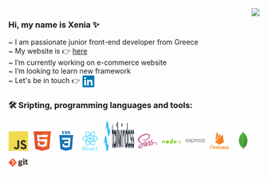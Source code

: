 <img src="https://user-images.githubusercontent.com/102720711/188574066-8f684a81-47ef-4da1-8df4-aae7ecd95500.gif" align="right"> 

### Hi, my name is Xenia :sparkles: </br>
~ I am passionate junior front-end developer from Greece</br>
~ My website is :point_right: [here](https://xenia-rachouti.onrender.com/)</br>
~ I’m currently working on e-commerce website</br>
~ I’m looking to learn new framework </br>
~ Let's be in touch :point_right: [<img src="https://github.com/devicons/devicon/blob/master/icons/linkedin/linkedin-original.svg" title="xenia_rachouti" alt="liknkedn" width="25" align ="center" height="25"/>](https://www.linkedin.com/in/xenia-rachouti/?locale=en_US)</br>


### :hammer_and_wrench: Sripting, programming languages and tools:
<div>
  <img src="https://github.com/devicons/devicon/blob/master/icons/javascript/javascript-original.svg" title="JavaScript" alt="JavaScript" width="40" height="40"/>&nbsp;
  <img src="https://github.com/devicons/devicon/blob/master/icons/html5/html5-original.svg" title="HTML5" alt="HTML" width="40" height="40"/>&nbsp;
  <img src="https://github.com/devicons/devicon/blob/master/icons/css3/css3-plain-wordmark.svg"  title="CSS3" alt="CSS" width="40" height="40"/>&nbsp;
  <img src="https://github.com/devicons/devicon/blob/master/icons/react/react-original-wordmark.svg" title="React" alt="React" width="40" height="40"/>&nbsp;
  <img src="https://github.com/devicons/devicon/blob/master/icons/tailwindcss/tailwindcss-original-wordmark.svg"  title="TailwindCSS" alt="TailwindCSS" width="60" height="60"/>&nbsp;
   <img src="https://github.com/devicons/devicon/blob/master/icons/sass/sass-original.svg"  title="Sass" alt="Sass" width="40" height="40"/>&nbsp;
   <img src="https://github.com/devicons/devicon/blob/master/icons/nodejs/nodejs-plain-wordmark.svg" title="Node.js" alt="Node.js" width="40" height="40"/>&nbsp;
  <img src="https://github.com/devicons/devicon/blob/master/icons/express/express-original-wordmark.svg" title="Express" alt="Express" width="40" height="40"/>&nbsp;
  <img src="https://github.com/devicons/devicon/blob/master/icons/firebase/firebase-plain-wordmark.svg" title="Firebase" alt="Firebase" width="40" height="40"/>&nbsp;
  <img src="https://github.com/devicons/devicon/blob/master/icons/mongodb/mongodb-original.svg" title = "MongoDB" alt="MongoDB" width="40" height="40"/>&nbsp;
  <img src="https://github.com/devicons/devicon/blob/master/icons/git/git-original-wordmark.svg" title="Git" alt="Git" width="40" height="40"/>
</div>
